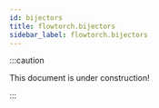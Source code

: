 ```yaml
---
id: bijectors
title: flowtorch.bijectors
sidebar_label: flowtorch.bijectors
---
```


:::caution

This document is under construction!

:::
